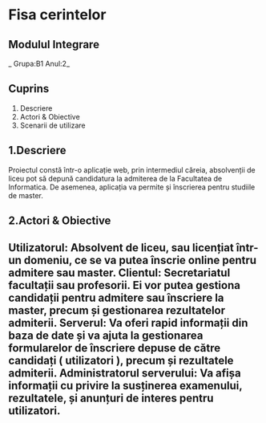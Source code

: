 # **Fisa cerintelor**
##  Modulul Integrare
_ Grupa:B1 Anul:2_
## Cuprins
1. Descriere
1. Actori & Obiective
1. Scenarii de utilizare

## 1.Descriere

   Proiectul constă într-o aplicație web, prin intermediul căreia, absolvenții de liceu pot să depună candidatura la admiterea de la Facultatea de Informatica. De asemenea, aplicația va permite și înscrierea pentru studiile de master.

## 2.Actori & Obiective
**Utilizatorul**: Absolvent de liceu, sau licențiat într-un domeniu, ce se va putea înscrie online pentru admitere sau master.
**Clientul**: Secretariatul facultații sau profesorii. Ei vor putea gestiona candidații pentru admitere sau înscriere la master, precum și gestionarea rezultatelor admiterii.
**Serverul**: Va oferi rapid informații din baza de date și va ajuta la gestionarea formularelor de înscriere depuse de către candidați ( utilizatori ), precum și rezultatele admiterii.
**Administratorul serverului**: Va afișa informații cu privire la susținerea examenului, rezultatele, și anunțuri de interes pentru utilizatori.
-
